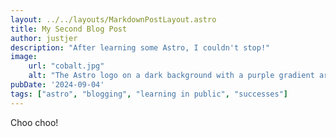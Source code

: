 ```yaml
---
layout: ../../layouts/MarkdownPostLayout.astro
title: My Second Blog Post
author: justjer
description: "After learning some Astro, I couldn't stop!"
image:
    url: "cobalt.jpg"
    alt: "The Astro logo on a dark background with a purple gradient arc."
pubDate: '2024-09-04'
tags: ["astro", "blogging", "learning in public", "successes"]
---
```

Choo choo!
